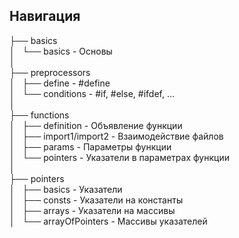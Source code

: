 ## Навигация

├── basics<br>
│   └── basics - Основы<br>
│<br>
├── preprocessors<br>
│   ├── define - #define<br>
│   └── conditions - #if, #else, #ifdef, ...<br>
│<br>
├── functions<br>
│   ├── definition - Объявление функции<br>
│   ├── import1/import2 - Взаимодействие файлов<br>
│   ├── params - Параметры функции<br>
│   └── pointers - Указатели в параметрах функции<br>
│<br>
├── pointers<br>
│   ├── basics - Указатели<br>
│   ├── consts - Указатели на константы<br>
│   ├── arrays - Указатели на массивы<br>
│   └── arrayOfPointers - Массивы указателей<br>
